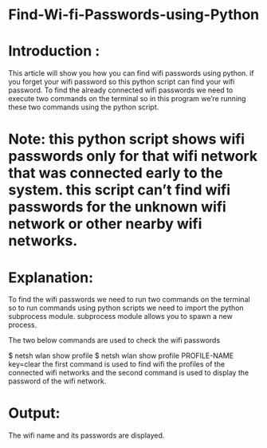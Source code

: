 # Find-Wi-fi-Passwords-using-Python

# Introduction :
This article will show you how you can find wifi passwords using python. if you forget your wifi password so this python script can find your wifi password. To find the already connected wifi passwords we need to execute two commands on the terminal so in this program we’re running these two commands using the python script. 

# Note: this python script shows wifi passwords only for that wifi network that was connected early to the system. this script can’t find wifi passwords for the unknown wifi network or other nearby wifi networks.

# Explanation:
To find the wifi passwords we need to run two commands on the terminal so to run commands using python scripts we need to import the python subprocess module. subprocess module allows you to spawn a new process. 

The two below commands are used to check the wifi passwords

$ netsh wlan show profile
$ netsh wlan show profile PROFILE-NAME key=clear
the first command is used to find wifi the profiles of the connected wifi networks and the second command is used to display the password of the wifi network.

# Output:
The wifi name and its passwords are displayed.
